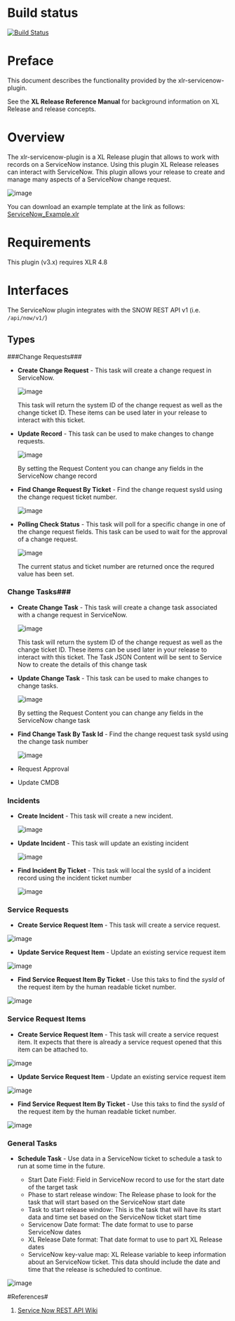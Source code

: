 # Build status #

[![Build Status](https://travis-ci.org/xebialabs-community/xlr-servicenow-plugin.svg?branch=master)](https://travis-ci.org/xebialabs-community/xlr-servicenow-plugin)

# Preface #

This document describes the functionality provided by the xlr-servicenow-plugin.

See the **XL Release Reference Manual** for background information on XL Release and release concepts.

# Overview #

The xlr-servicenow-plugin is a XL Release plugin that allows to work with records on a ServiceNow instance.  Using this plugin XL Release releases can interact with ServiceNow.  This plugin allows your release to create and manage many aspects of a ServiceNow change request.

![image](images/ReleaseExample.png)

You can download an example template at the link as follows:
[ServiceNow_Example.xlr](images/ServiceNow_Example.xlr)

# Requirements #

This plugin (v3.x) requires XLR 4.8

# Interfaces #

The ServiceNow plugin integrates with the SNOW REST API v1 (i.e. `/api/now/v1/`)

## Types ##

###Change Requests###

+ **Create Change Request** - This task will create a change request in ServiceNow.

	![image](images/CreateChangeRequest.png)
	
	This task will return the system ID of the change request as well as the change ticket ID.  These items can be used later in your release to interact with this ticket.		
	 
+ **Update Record** - This task can be used to make changes to change requests.

	![image](images/UpdateChangeRequest.png)
	
	By setting the Request Content you can change any fields in the ServiceNow change record
	
+ **Find Change Request By Ticket** - Find the change request sysId using the change request ticket number.

	![image](images/FindChangeRequestByTicket.png)
	

+ **Polling Check Status** - This task will poll for a specific change in one of the change request fields.  This task can be used to wait for the approval of a change request.

	![image](images/PollingCheckStatus.png)
	
	The current status and ticket number are returned once the requred value has been set.

### Change Tasks###

+ **Create Change Task** - This task will create a change task associated with a change request in ServiceNow.

	![image](images/CreateTask.png)
	
	This task will return the system ID of the change request as well as the change ticket ID.  These items can be used later in your release to interact with this ticket.  The Task JSON Content will be sent to Service Now to create the details of this change task

+ **Update Change Task** - This task can be used to make changes to change tasks.

	![image](images/UpdateTask.png)
	
	By setting the Request Content you can change any fields in the ServiceNow change task
	
	
+ **Find Change Task By Task Id** - Find the change request task sysId using the change task number

	![image](images/FindChangeTaskByTaskId.png)
	

+ Request Approval
+ Update CMDB

### Incidents ###

+ **Create Incident** - This task will create a new incident.

	![image](images/CreateIncident.png)

+ **Update Incident** - This task will update an existing incident

	![image](images/UpdateIncident.png)

+ **Find Incident By Ticket** - This task will local the sysId of a incident record using the incident ticket number

	![image](images/FindIncidentByTicket.png)

### Service Requests ###
	
+ **Create Service Request Item** - This task will create a service request.  

![image](images/CreateServiceRequest.png)


+ **Update Service Request Item** - Update an existing service request item

![image](images/UpdateServiceRequest.png)


+ **Find Service Request Item By Ticket** - Use this taks to find the *sysId* of the request item by the human readable ticket number.

![image](images/FindRequestItemByTicket.png)

	
### Service Request Items ###
	
+ **Create Service Request Item** - This task will create a service request item.  It expects that there is already a service request opened that this item can be attached to.	

![image](images/CreateRequestItem.png)

+ **Update Service Request Item** - Update an existing service request item

![image](images/UpdateRequestItem.png)


+ **Find Service Request Item By Ticket** - Use this taks to find the *sysId* of the request item by the human readable ticket number.

![image](images/FindRequestItemByTicket.png)


### General Tasks ###

* **Schedule Task** - Use data in a ServiceNow ticket to schedule a task to run at some time in the future.

	* Start Date Field: Field in ServiceNow record to use for the start date of the target task
	* Phase to start release window: The Release phase to look for the task that will start based on the ServiceNow start date
	* Task to start release window: This is the task that will have its start data and time set based on the ServiceNow ticket start time
	* Servicenow Date format: The date format to use to parse ServiceNow dates
	* XL Release Date format: That date format to use to part XL Release dates
	* ServiceNow key-value map: XL Release variable to keep information about an ServiceNow ticket.  This data should include the date and time that the release is scheduled to continue.

![image](images/ScheduleTask.png)


#References#
1. [Service Now REST API Wiki](http://wiki.servicenow.com/index.php?title=Table_API#gsc.tab=0)

